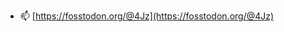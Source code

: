 
- 📫 [https://fosstodon.org/@4Jz](https://fosstodon.org/@4Jz)

<!---
4Jz/4Jz is a ✨ special ✨ repository because its `README.md` (this file) appears on your GitHub profile.
You can click the Preview link to take a look at your changes.
--->

